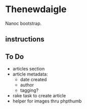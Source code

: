 # Thenewdaigle

Nanoc bootstrap.

## instructions



## To Do

- articles section
- article metadata:
  - date created
  - author
  - tagging?
- rake task to create article
- helper for images thru phpthumb
